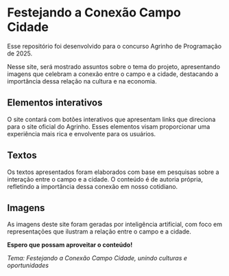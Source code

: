 # Festejando a Conexão Campo Cidade

Esse repositório foi desenvolvido para o concurso Agrinho de Programação de 2025.

Nesse site, será mostrado assuntos sobre o tema do projeto, apresentando imagens que celebram a conexão entre o campo e a cidade, destacando a importância dessa relação na cultura e na economia.

## Elementos interativos

O site contará com botões interativos que apresentam links que direciona para o site oficial do Agrinho. Esses elementos visam proporcionar uma experiência mais rica e envolvente para os usuários.

## Textos

Os textos apresentados foram elaborados com base em pesquisas sobre a interação entre o campo e a cidade. O conteúdo é de autoria própria, refletindo a importância dessa conexão em nosso cotidiano.

## Imagens

As imagens deste site foram geradas por inteligência artificial, com foco em representações que ilustram a relação entre o campo e a cidade. 

**Espero que possam aproveitar o conteúdo!**

*Tema: Festejando a Conexão Campo Cidade, unindo culturas e oportunidades*